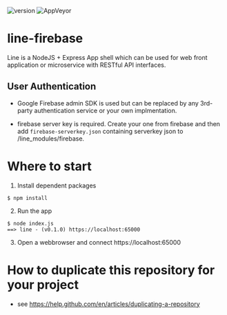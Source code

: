 ![version](https://badgen.net/badge/version/v0.1.1/orange)  ![AppVeyor](https://img.shields.io/appveyor/build/gam4it/line-firebase)


# line-firebase

Line is a NodeJS + Express App shell which can be used for web front application or microservice with RESTful API interfaces. 


## User Authentication
- Google Firebase admin SDK is used but can be replaced by any 3rd-party authentication service or your own implmentation.

- firebase server key is required. Create your one from firebase and then add `firebase-serverkey.json` containing serverkey json to /line_modules/firebase.


# Where to start


1. Install dependent packages
```
$ npm install
```

2. Run the app
```
$ node index.js
==> line - (v0.1.0) https://localhost:65000
```

3. Open a webbrowser and connect https://localhost:65000




# How to duplicate this repository for your project
- see https://help.github.com/en/articles/duplicating-a-repository

